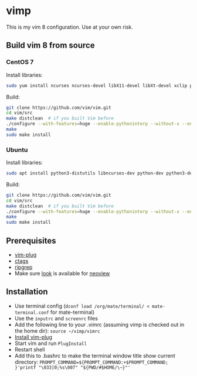 # vimp
This is my vim 8 configuration. Use at your own risk.

## Build vim 8 from source

### CentOS 7
Install libraries:
```sh
sudo yum install ncurses ncurses-devel libX11-devel libXt-devel xclip python3-devel
```

Build:
```sh
git clone https://github.com/vim/vim.git
cd vim/src
make distclean  # if you built Vim before
./configure --with-features=huge --enable-pythoninterp --without-x --enable-gui=no --enable-python3interp --with-python3-config-dir=/usr/lib64/python3.6/config-3.6m-x86_64-linux-gnu
make
sudo make install
```

### Ubuntu
Install libraries:
```sh
sudo apt install python3-distutils libncurses-dev python-dev python3-dev
```

Build:
```sh
git clone https://github.com/vim/vim.git
cd vim/src
make distclean  # if you built Vim before
./configure --with-features=huge --enable-pythoninterp --without-x --enable-gui=no --enable-python3interp --with-python3-config-dir=/usr/lib/python3.9/config-3.9-x86_64-linux-gnu/
make
sudo make install
```

## Prerequisites

- [vim-plug](https://github.com/junegunn/vim-plug)
- [ctags](https://github.com/universal-ctags/ctags)
- [ripgrep](https://github.com/BurntSushi/ripgrep)
- Make sure [look](http://manpages.ubuntu.com/manpages/jammy/man1/look.1.html) is available for [neoview](https://github.com/mrbiggfoot/neoview)

## Installation

- Use terminal config (`dconf load /org/mate/terminal/ < mate-terminal.conf` for mate-terminal)
- Use the `inputrc` and `screenrc` files
- Add the following line to your .vimrc (assuming vimp is checked out in the
  home dir): `source ~/vimp/vimrc`
- [Install vim-plug](https://github.com/junegunn/vim-plug#installation)
- Start vim and run `PlugInstall`
- Restart shell
- Add this to .bashrc to make the terminal window title show current directory:
  `PROMPT_COMMAND=${PROMPT_COMMAND:+$PROMPT_COMMAND; }'printf "\033]0;%s\007" "${PWD/#$HOME/\~}"'`

